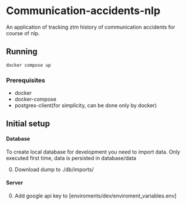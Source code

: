 # Communication-accidents-nlp
An application of tracking ztm history of communication accidents for course of nlp.
## Running
```bash
docker compose up
```
### Prerequisites
- docker
- docker-compose
- postgres-client(for simplicity, can be done only by docker)

## Initial setup

#### Database
To create local database for development you need to import data.
Only executed first time, data is persisted in database/data

0. Download dump to ./db/imports/

#### Server

0. Add google api key to [enviroments/dev/enviroment_variables.env]
